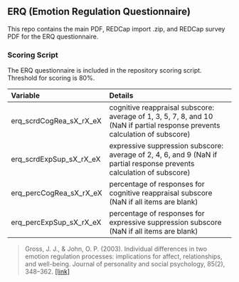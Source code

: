 ## ERQ (Emotion Regulation Questionnaire)

This repo contains the main PDF, REDCap import .zip, and REDCap survey PDF for the ERQ questionnaire.


### Scoring Script
The ERQ questionnaire is included in the repository scoring script. Threshold for scoring is 80%.

| Variable | Details |
| :--  | :--  |
| erq_scrdCogRea_sX_rX_eX | cognitive reappraisal subscore: average of 1, 3, 5, 7, 8, and 10 (NaN if partial response prevents calculation of subscore) |
| erq_scrdExpSup_sX_rX_eX | expressive suppression subscore: average of 2, 4, 6, and 9 (NaN if partial response prevents calculation of subscore) |
| erq_percCogRea_sX_rX_eX | percentage of responses for cognitive reappraisal subscore (NaN if all items are blank) |
| erq_percExpSup_sX_rX_eX | percentage of responses for expressive suppression subscore (NaN if all items are blank) |

> Gross, J. J., & John, O. P. (2003). Individual differences in two emotion regulation processes: implications for affect, relationships, and well-being. Journal of personality and social psychology, 85(2), 348–362. [[link]](https://pubmed.ncbi.nlm.nih.gov/12916575/)
